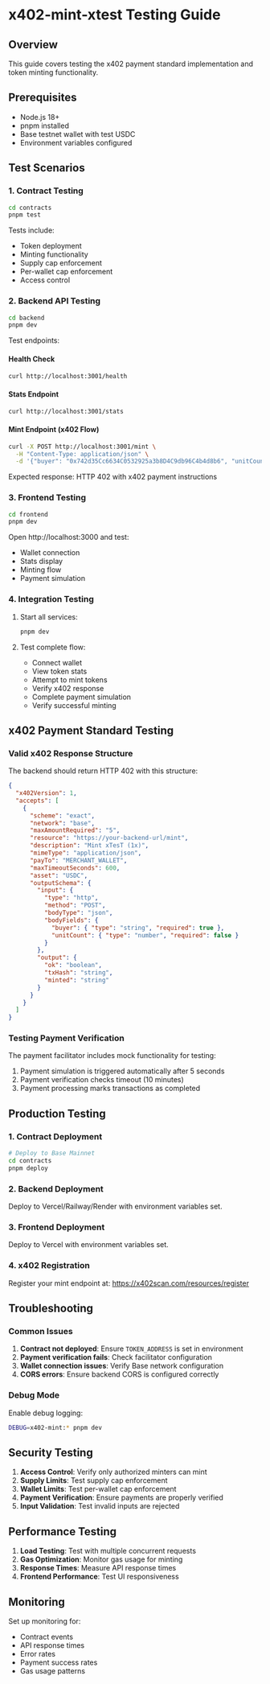 # x402-mint-xtest Testing Guide

## Overview

This guide covers testing the x402 payment standard implementation and token minting functionality.

## Prerequisites

- Node.js 18+
- pnpm installed
- Base testnet wallet with test USDC
- Environment variables configured

## Test Scenarios

### 1. Contract Testing

```bash
cd contracts
pnpm test
```

Tests include:
- Token deployment
- Minting functionality
- Supply cap enforcement
- Per-wallet cap enforcement
- Access control

### 2. Backend API Testing

```bash
cd backend
pnpm dev
```

Test endpoints:

#### Health Check
```bash
curl http://localhost:3001/health
```

#### Stats Endpoint
```bash
curl http://localhost:3001/stats
```

#### Mint Endpoint (x402 Flow)
```bash
curl -X POST http://localhost:3001/mint \
  -H "Content-Type: application/json" \
  -d '{"buyer": "0x742d35Cc6634C0532925a3b8D4C9db96C4b4d8b6", "unitCount": 1}'
```

Expected response: HTTP 402 with x402 payment instructions

### 3. Frontend Testing

```bash
cd frontend
pnpm dev
```

Open http://localhost:3000 and test:
- Wallet connection
- Stats display
- Minting flow
- Payment simulation

### 4. Integration Testing

1. Start all services:
   ```bash
   pnpm dev
   ```

2. Test complete flow:
   - Connect wallet
   - View token stats
   - Attempt to mint tokens
   - Verify x402 response
   - Complete payment simulation
   - Verify successful minting

## x402 Payment Standard Testing

### Valid x402 Response Structure

The backend should return HTTP 402 with this structure:

```json
{
  "x402Version": 1,
  "accepts": [
    {
      "scheme": "exact",
      "network": "base",
      "maxAmountRequired": "5",
      "resource": "https://your-backend-url/mint",
      "description": "Mint xTesT (1x)",
      "mimeType": "application/json",
      "payTo": "MERCHANT_WALLET",
      "maxTimeoutSeconds": 600,
      "asset": "USDC",
      "outputSchema": {
        "input": {
          "type": "http",
          "method": "POST",
          "bodyType": "json",
          "bodyFields": {
            "buyer": { "type": "string", "required": true },
            "unitCount": { "type": "number", "required": false }
          }
        },
        "output": {
          "ok": "boolean",
          "txHash": "string",
          "minted": "string"
        }
      }
    }
  ]
}
```

### Testing Payment Verification

The payment facilitator includes mock functionality for testing:

1. Payment simulation is triggered automatically after 5 seconds
2. Payment verification checks timeout (10 minutes)
3. Payment processing marks transactions as completed

## Production Testing

### 1. Contract Deployment

```bash
# Deploy to Base Mainnet
cd contracts
pnpm deploy
```

### 2. Backend Deployment

Deploy to Vercel/Railway/Render with environment variables set.

### 3. Frontend Deployment

Deploy to Vercel with environment variables set.

### 4. x402 Registration

Register your mint endpoint at:
https://x402scan.com/resources/register

## Troubleshooting

### Common Issues

1. **Contract not deployed**: Ensure `TOKEN_ADDRESS` is set in environment
2. **Payment verification fails**: Check facilitator configuration
3. **Wallet connection issues**: Verify Base network configuration
4. **CORS errors**: Ensure backend CORS is configured correctly

### Debug Mode

Enable debug logging:

```bash
DEBUG=x402-mint:* pnpm dev
```

## Security Testing

1. **Access Control**: Verify only authorized minters can mint
2. **Supply Limits**: Test supply cap enforcement
3. **Wallet Limits**: Test per-wallet cap enforcement
4. **Payment Verification**: Ensure payments are properly verified
5. **Input Validation**: Test invalid inputs are rejected

## Performance Testing

1. **Load Testing**: Test with multiple concurrent requests
2. **Gas Optimization**: Monitor gas usage for minting
3. **Response Times**: Measure API response times
4. **Frontend Performance**: Test UI responsiveness

## Monitoring

Set up monitoring for:
- Contract events
- API response times
- Error rates
- Payment success rates
- Gas usage patterns
